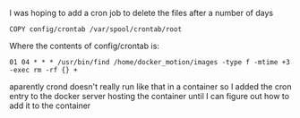 I was hoping to add a cron job to delete the files after a number of days

```
COPY config/crontab /var/spool/crontab/root
```

Where the contents of config/crontab is:

```
01 04 * * * /usr/bin/find /home/docker_motion/images -type f -mtime +3 -exec rm -rf {} +
```

aparently crond doesn't really run like that in a container
so I added the cron entry to the docker server hosting the 
container until I can figure out how to add it to the container
